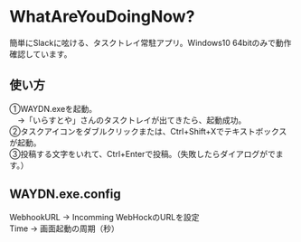 # WhatAreYouDoingNow?
簡単にSlackに呟ける、タスクトレイ常駐アプリ。Windows10 64bitのみで動作確認しています。

## 使い方
①WAYDN.exeを起動。  
　→「いらすとや」さんのタスクトレイが出てきたら、起動成功。  
②タスクアイコンをダブルクリックまたは、Ctrl+Shift+Xでテキストボックスが起動。  
③投稿する文字をいれて、Ctrl+Enterで投稿。（失敗したらダイアログがでます。）  
  
## WAYDN.exe.config
 WebhookURL → Incomming WebHockのURLを設定    
 Time → 画面起動の周期（秒）
